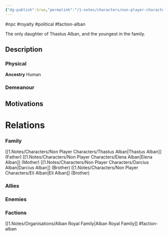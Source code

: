```yaml
---
{"dg-publish":true,"permalink":"/1-notes/characters/non-player-characters/ylena-alban/"}
---
```


#npc #royalty #political #faction-alban 

The only daughter of Thastus Alban, and the youngest in the family.
## Description
### Physical
**Ancestry** Human

### Demeanour

## Motivations

# Relations
### Family
[[1.Notes/Characters/Non Player Characters/Thastus Alban\|Thastus Alban]] (Father)
[[1.Notes/Characters/Non Player Characters/Elena Alban\|Elena Alban]] (Mother)
[[1.Notes/Characters/Non Player Characters/Darcius Alban\|Darcius Alban]] (Brother)
[[1.Notes/Characters/Non Player Characters/Eli Alban\|Eli Alban]] (Brother)
### Allies
### Enemies
### Factions
[[1.Notes/Organisations/Alban Royal Family\|Alban Royal Family]] #faction-alban 
 
